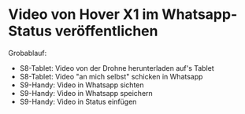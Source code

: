 Video von Hover X1 im Whatsapp-Status veröffentlichen
=====================================================

Grobablauf:

- S8-Tablet: Video von der Drohne herunterladen auf's Tablet
- S8-Tablet: Video "an mich selbst" schicken in Whatsapp
- S9-Handy: Video in Whatsapp sichten
- S9-Handy: Video in Whatsapp speichern
- S9-Handy: Video in Status einfügen

